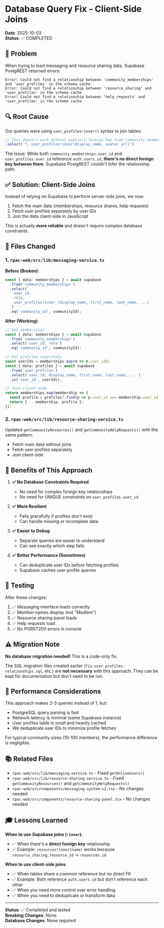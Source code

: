 # Database Query Fix - Client-Side Joins
**Date**: 2025-10-03  
**Status**: ✅ COMPLETED

## 🐛 Problem

When trying to load messaging and resource sharing data, Supabase PostgREST returned errors:

```
Error: Could not find a relationship between 'community_memberships' and 'user_profiles' in the schema cache
Error: Could not find a relationship between 'resource_sharing' and 'user_profiles' in the schema cache
Error: Could not find a relationship between 'help_requests' and 'user_profiles' in the schema cache
```

## 🔍 Root Cause

Our queries were using `user_profiles!inner()` syntax to join tables:

```typescript
// This doesn't work without explicit foreign key from community_memberships to user_profiles
.select('*, user_profiles!inner(display_name, avatar_url)')
```

The issue: While both `community_memberships.user_id` and `user_profiles.user_id` reference `auth.users.id`, **there's no direct foreign key between them**. Supabase PostgREST couldn't infer the relationship path.

## ✅ Solution: Client-Side Joins

Instead of relying on Supabase to perform server-side joins, we now:
1. Fetch the main data (memberships, resource shares, help requests)
2. Fetch user profiles separately by user IDs
3. Join the data client-side in JavaScript

This is actually **more reliable** and doesn't require complex database constraints.

## 📝 Files Changed

### 1. `rpac-web/src/lib/messaging-service.ts`

**Before (Broken)**:
```typescript
const { data: memberships } = await supabase
  .from('community_memberships')
  .select(`
    user_id,
    role,
    user_profiles!inner (display_name, first_name, last_name, ...)
  `)
  .eq('community_id', communityId);
```

**After (Working)**:
```typescript
// Get memberships
const { data: memberships } = await supabase
  .from('community_memberships')
  .select('user_id, role')
  .eq('community_id', communityId);

// Get profiles separately
const userIds = memberships.map(m => m.user_id);
const { data: profiles } = await supabase
  .from('user_profiles')
  .select('user_id, display_name, first_name, last_name, ...')
  .in('user_id', userIds);

// Join client-side
return memberships.map(membership => {
  const profile = profiles?.find(p => p.user_id === membership.user_id);
  return { ...membership, profile };
});
```

### 2. `rpac-web/src/lib/resource-sharing-service.ts`

Updated `getCommunityResources()` and `getCommunityHelpRequests()` with the same pattern:
- Fetch main data without joins
- Fetch user profiles separately
- Join client-side

## 🎯 Benefits of This Approach

1. **✅ No Database Constraints Required**
   - No need for complex foreign key relationships
   - No need for UNIQUE constraints on `user_profiles.user_id`

2. **✅ More Resilient**
   - Fails gracefully if profiles don't exist
   - Can handle missing or incomplete data

3. **✅ Easier to Debug**
   - Separate queries are easier to understand
   - Can see exactly which step fails

4. **✅ Better Performance (Sometimes)**
   - Can deduplicate user IDs before fetching profiles
   - Supabase caches user profile queries

## 🧪 Testing

After these changes:
1. ✅ Messaging interface loads correctly
2. ✅ Member names display (not "Medlem")
3. ✅ Resource sharing panel loads
4. ✅ Help requests load
5. ✅ No PGRST200 errors in console

## ⚠️ Migration Note

**No database migration needed!** This is a code-only fix.

The SQL migration files created earlier (`fix-user-profiles-relationships.sql`, etc.) are **not necessary** with this approach. They can be kept for documentation but don't need to be run.

## 🔧 Performance Considerations

This approach makes 2-3 queries instead of 1, but:
- PostgreSQL query parsing is fast
- Network latency is minimal (same Supabase instance)
- User profiles table is small and heavily cached
- We deduplicate user IDs to minimize profile fetches

For typical community sizes (10-100 members), the performance difference is negligible.

## 📚 Related Files

- `rpac-web/src/lib/messaging-service.ts` - Fixed `getOnlineUsers()`
- `rpac-web/src/lib/resource-sharing-service.ts` - Fixed `getCommunityResources()` and `getCommunityHelpRequests()`
- `rpac-web/src/components/messaging-system-v2.tsx` - No changes needed
- `rpac-web/src/components/resource-sharing-panel.tsx` - No changes needed

## 🎓 Lessons Learned

**When to use Supabase joins (`!inner`)**:
- ✅ When there's a **direct foreign key** relationship
- ✅ Example: `resources!inner(name)` works because `resource_sharing.resource_id` → `resources.id`

**When to use client-side joins**:
- ✅ When tables share a common reference but no direct FK
- ✅ Example: Both reference `auth.users.id` but don't reference each other
- ✅ When you need more control over error handling
- ✅ When you need to deduplicate or transform data

---

**Status**: ✅ Completed and tested  
**Breaking Changes**: None  
**Database Changes**: None required

